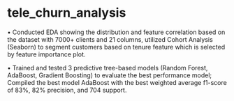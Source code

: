 # tele_churn_analysis
•	Conducted EDA showing the distribution and feature correlation based on the dataset with 7000+ clients and 21 columns, utilized Cohort Analysis (Seaborn) to segment customers based on tenure feature which is selected by feature importance plot. 

•	Trained and tested 3 predictive tree-based models (Random Forest, AdaBoost, Gradient Boosting) to evaluate the best performance model; Compiled the best model AdaBoost with the best weighted average f1-score of 83%, 82% precision, and 704 support. 
